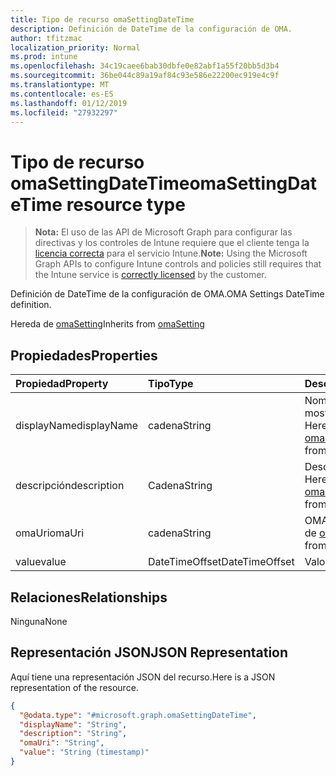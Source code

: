 ```yaml
---
title: Tipo de recurso omaSettingDateTime
description: Definición de DateTime de la configuración de OMA.
author: tfitzmac
localization_priority: Normal
ms.prod: intune
ms.openlocfilehash: 34c19caee6bab30dbfe0e82abf1a55f20bb5d3b4
ms.sourcegitcommit: 36be044c89a19af84c93e586e22200ec919e4c9f
ms.translationtype: MT
ms.contentlocale: es-ES
ms.lasthandoff: 01/12/2019
ms.locfileid: "27932297"
---
```

# <a name="omasettingdatetime-resource-type"></a><span data-ttu-id="f2d25-103">Tipo de recurso omaSettingDateTime</span><span class="sxs-lookup"><span data-stu-id="f2d25-103">omaSettingDateTime resource type</span></span>

> <span data-ttu-id="f2d25-104">**Nota:** El uso de las API de Microsoft Graph para configurar las directivas y los controles de Intune requiere que el cliente tenga la [licencia correcta](https://go.microsoft.com/fwlink/?linkid=839381) para el servicio Intune.</span><span class="sxs-lookup"><span data-stu-id="f2d25-104">**Note:** Using the Microsoft Graph APIs to configure Intune controls and policies still requires that the Intune service is [correctly licensed](https://go.microsoft.com/fwlink/?linkid=839381) by the customer.</span></span>

<span data-ttu-id="f2d25-105">Definición de DateTime de la configuración de OMA.</span><span class="sxs-lookup"><span data-stu-id="f2d25-105">OMA Settings DateTime definition.</span></span>

<span data-ttu-id="f2d25-106">Hereda de [omaSetting](../resources/intune-deviceconfig-omasetting.md)</span><span class="sxs-lookup"><span data-stu-id="f2d25-106">Inherits from [omaSetting](../resources/intune-deviceconfig-omasetting.md)</span></span>

## <a name="properties"></a><span data-ttu-id="f2d25-107">Propiedades</span><span class="sxs-lookup"><span data-stu-id="f2d25-107">Properties</span></span>
|<span data-ttu-id="f2d25-108">Propiedad</span><span class="sxs-lookup"><span data-stu-id="f2d25-108">Property</span></span>|<span data-ttu-id="f2d25-109">Tipo</span><span class="sxs-lookup"><span data-stu-id="f2d25-109">Type</span></span>|<span data-ttu-id="f2d25-110">Descripción</span><span class="sxs-lookup"><span data-stu-id="f2d25-110">Description</span></span>|
|:---|:---|:---|
|<span data-ttu-id="f2d25-111">displayName</span><span class="sxs-lookup"><span data-stu-id="f2d25-111">displayName</span></span>|<span data-ttu-id="f2d25-112">cadena</span><span class="sxs-lookup"><span data-stu-id="f2d25-112">String</span></span>|<span data-ttu-id="f2d25-113">Nombre para mostrar.</span><span class="sxs-lookup"><span data-stu-id="f2d25-113">Display Name.</span></span> <span data-ttu-id="f2d25-114">Heredado de [omaSetting](../resources/intune-deviceconfig-omasetting.md)</span><span class="sxs-lookup"><span data-stu-id="f2d25-114">Inherited from [omaSetting](../resources/intune-deviceconfig-omasetting.md)</span></span>|
|<span data-ttu-id="f2d25-115">descripción</span><span class="sxs-lookup"><span data-stu-id="f2d25-115">description</span></span>|<span data-ttu-id="f2d25-116">Cadena</span><span class="sxs-lookup"><span data-stu-id="f2d25-116">String</span></span>|<span data-ttu-id="f2d25-117">Descripción.</span><span class="sxs-lookup"><span data-stu-id="f2d25-117">Description.</span></span> <span data-ttu-id="f2d25-118">Heredado de [omaSetting](../resources/intune-deviceconfig-omasetting.md)</span><span class="sxs-lookup"><span data-stu-id="f2d25-118">Inherited from [omaSetting](../resources/intune-deviceconfig-omasetting.md)</span></span>|
|<span data-ttu-id="f2d25-119">omaUri</span><span class="sxs-lookup"><span data-stu-id="f2d25-119">omaUri</span></span>|<span data-ttu-id="f2d25-120">cadena</span><span class="sxs-lookup"><span data-stu-id="f2d25-120">String</span></span>|<span data-ttu-id="f2d25-121">OMA.</span><span class="sxs-lookup"><span data-stu-id="f2d25-121">OMA.</span></span> <span data-ttu-id="f2d25-122">Heredado de [omaSetting](../resources/intune-deviceconfig-omasetting.md)</span><span class="sxs-lookup"><span data-stu-id="f2d25-122">Inherited from [omaSetting](../resources/intune-deviceconfig-omasetting.md)</span></span>|
|<span data-ttu-id="f2d25-123">value</span><span class="sxs-lookup"><span data-stu-id="f2d25-123">value</span></span>|<span data-ttu-id="f2d25-124">DateTimeOffset</span><span class="sxs-lookup"><span data-stu-id="f2d25-124">DateTimeOffset</span></span>|<span data-ttu-id="f2d25-125">Valor.</span><span class="sxs-lookup"><span data-stu-id="f2d25-125">Value.</span></span>|

## <a name="relationships"></a><span data-ttu-id="f2d25-126">Relaciones</span><span class="sxs-lookup"><span data-stu-id="f2d25-126">Relationships</span></span>
<span data-ttu-id="f2d25-127">Ninguna</span><span class="sxs-lookup"><span data-stu-id="f2d25-127">None</span></span>
## <a name="json-representation"></a><span data-ttu-id="f2d25-128">Representación JSON</span><span class="sxs-lookup"><span data-stu-id="f2d25-128">JSON Representation</span></span>
<span data-ttu-id="f2d25-129">Aquí tiene una representación JSON del recurso.</span><span class="sxs-lookup"><span data-stu-id="f2d25-129">Here is a JSON representation of the resource.</span></span>
<!-- {
  "blockType": "resource",
  "@odata.type": "microsoft.graph.omaSettingDateTime"
}
-->
``` json
{
  "@odata.type": "#microsoft.graph.omaSettingDateTime",
  "displayName": "String",
  "description": "String",
  "omaUri": "String",
  "value": "String (timestamp)"
}
```



